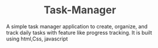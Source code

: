 # Task-Manager
A simple task manager application to create, organize, and track daily tasks with feature like progress tracking. It is built using html,Css, javascript
<!DOCTYPE html>
<html lang="en">
<head>
    <meta charset="UTF-8">
    <meta name="viewport" content="width=device-width, initial-scale=1.0">
    <title>TaskMaster - Productivity Tracker</title>
    <style>
        * {
            margin: 0;
            padding: 0;
            box-sizing: border-box;
        }

        body {
            background: linear-gradient(135deg, #6e8efb, #a777e3);
            font-family: 'Segoe UI', sans-serif;
            display: flex;
            justify-content: center;
            align-items: center;
            height: 100vh;
        }

        .container {
            background: white;
            padding: 25px;
            border-radius: 15px;
            width: 350px;
            box-shadow: 0 8px 20px rgba(0,0,0,0.2);
            animation: fadeIn 1s ease-in-out;
        }

        h1 {
            text-align: center;
            color: #444;
            margin-bottom: 20px;
        }

        .task-input {
            display: flex;
            gap: 10px;
        }

        input {
            flex: 1;
            padding: 10px;
            border: 2px solid #a777e3;
            border-radius: 8px;
            outline: none;
            font-size: 14px;
        }

        button {
            padding: 10px 15px;
            background: #6e8efb;
            color: white;
            border: none;
            border-radius: 8px;
            cursor: pointer;
            transition: 0.3s;
        }

        button:hover {
            background: #5a75e1;
        }

        ul {
            list-style: none;
            margin-top: 20px;
        }

        li {
            background: #f9f9f9;
            padding: 10px;
            border-radius: 8px;
            margin-bottom: 10px;
            display: flex;
            justify-content: space-between;
            align-items: center;
            transition: transform 0.2s ease;
        }

        li:hover {
            transform: scale(1.02);
        }

        .completed {
            text-decoration: line-through;
            opacity: 0.6;
        }

        .action-btns button {
            margin-left: 5px;
            padding: 5px 8px;
            font-size: 12px;
            border-radius: 6px;
            border: none;
            cursor: pointer;
        }

        .edit {
            background: #ffc107;
            color: black;
        }

        .delete {
            background: #dc3545;
            color: white;
        }

        @keyframes fadeIn {
            from { opacity: 0; transform: scale(0.9); }
            to { opacity: 1; transform: scale(1); }
        }
    </style>
</head>
<body>
    <div class="container">
        <h1>📋 TaskMaster</h1>
        <div class="task-input">
            <input type="text" id="task" placeholder="Enter your task...">
            <button id="addTask">Add Task</button>
        </div>
        <ul id="taskList"></ul>
    </div>

    <script>
        const taskInput = document.getElementById("task");
        const addTaskBtn = document.getElementById("addTask");
        const taskList = document.getElementById("taskList");

        let tasks = JSON.parse(localStorage.getItem("tasks")) || [];

        function renderTasks() {
            taskList.innerHTML = "";
            tasks.forEach((task, index) => {
                const li = document.createElement("li");
                li.innerHTML = `
                    <span class="${task.completed ? 'completed' : ''}" onclick="toggleComplete(${index})">${task.text}</span>
                    <div class="action-btns">
                        <button class="edit" onclick="editTask(${index})">Edit</button>
                        <button class="delete" onclick="deleteTask(${index})">Delete</button>
                    </div>
                `;
                taskList.appendChild(li);
            });
            localStorage.setItem("tasks", JSON.stringify(tasks));
        }

        function addTask() {
            const taskText = taskInput.value.trim();
            if (taskText) {
                tasks.push({ text: taskText, completed: false });
                taskInput.value = "";
                renderTasks();
            } else {
                alert("Please enter a task!");
            }
        }

        function toggleComplete(index) {
            tasks[index].completed = !tasks[index].completed;
            renderTasks();
        }

        function editTask(index) {
            const newText = prompt("Edit task:", tasks[index].text);
            if (newText) {
                tasks[index].text = newText;
                renderTasks();
            }
        }

        function deleteTask(index) {
            if (confirm("Are you sure you want to delete this task?")) {
                tasks.splice(index, 1);
                renderTasks();
            }
        }

        addTaskBtn.addEventListener("click", addTask);
        taskInput.addEventListener("keypress", (e) => {
            if (e.key === "Enter") addTask();
        });

        renderTasks();
    </script>
</body>
</html>
